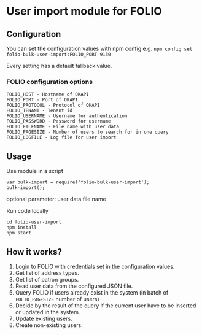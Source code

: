 # User import module for FOLIO

## Configuration

You can set the configuration values with npm config 
e.g. `npm config set folio-bulk-user-import:FOLIO_PORT 9130`

Every setting has a default fallback value.

### FOLIO configuration options
    FOLIO_HOST - Hostname of OKAPI
    FOLIO_PORT - Port of OKAPI
    FOLIO_PROTOCOL - Protocol of OKAPI
    FOLIO_TENANT - Tenant id
    FOLIO_USERNAME - Username for authentication
    FOLIO_PASSWORD - Password for username
    FOLIO_FILENAME - File name with user data
    FOLIO_PAGESIZE - Number of users to search for in one query
    FOLIO_LOGFILE - Log file for user import

## Usage

Use module in a script

    var bulk-import = require('folio-bulk-user-import');
    bulk-import();

optional parameter: user data file name

Run code locally

    cd folio-user-import
    npm install
    npm start

## How it works?

1. Login to FOLIO with credentials set in the configuration values.
2. Get list of address types.
3. Get list of patron groups.
4. Read user data from the configured JSON file.
5. Query FOLIO if users already exist in the system (in batch of `FOLIO_PAGESIZE` number of users)
6. Decide by the result of the query if the current user have to be inserted or updated in the system.
7. Update existing users.
8. Create non-existing users.